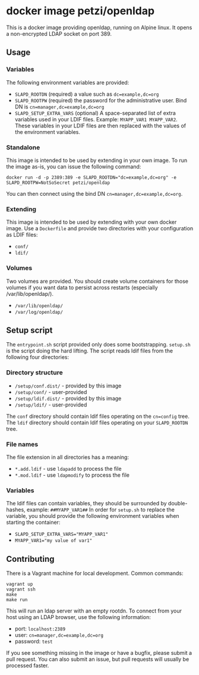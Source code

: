 docker image petzi/openldap
===========================

This is a docker image providing openldap, running on Alpine linux.
It opens a non-encrypted LDAP socket on port 389.

Usage
-----

### Variables
The following environment variables are provided:

* `SLAPD_ROOTDN` (required) a value such as `dc=example,dc=org`
* `SLAPD_ROOTPW` (required) the password for the administrative user. Bind DN is `cn=manager,dc=example,dc=org`
* `SLAPD_SETUP_EXTRA_VARS` (optional) A space-separated list of extra variables used in your LDIF files. Example: `MYAPP_VAR1 MYAPP_VAR2`. These variables in your LDIF files are then replaced with the values of the environment variables.

### Standalone
This image is intended to be used by extending in your own image. To run the image as-is, you can issue the following command:
```
docker run -d -p 2389:389 -e SLAPD_ROOTDN="dc=example,dc=org" -e SLAPD_ROOTPW=NotSoSecret petzi/openldap
```
You can then connect using the bind DN `cn=manager,dc=example,dc=org`.

### Extending
This image is intended to be used by extending with your own docker image. Use a `Dockerfile` and provide two directories with your configuration as LDIF files:

* `conf/`
* `ldif/`

### Volumes
Two volumes are provided. You should create volume containers for those volumes if you want data to persist across restarts (especially /var/lib/openldap/).

* `/var/lib/openldap/`
* `/var/log/openldap/`

Setup script
------------

The `entrypoint.sh` script provided only does some bootstrapping. `setup.sh` is the script doing the hard lifting. The script reads ldif files from the following four directories:

### Directory structure
* `/setup/conf.dist/` - provided by this image
* `/setup/conf/` - user-provided
* `/setup/ldif.dist/` - provided by this image
* `/setup/ldif/` - user-provided

The `conf` directory should contain ldif files operating on the `cn=config` tree.
The `ldif` directory should contain ldif files operating on your `SLAPD_ROOTDN` tree.

### File names
The file extension in all directories has a meaning:

* `*.add.ldif` - use `ldapadd` to process the file
* `*.mod.ldif` - use `ldapmodify` to process the file

### Variables
The ldif files can contain variables, they should be surrounded by double-hashes, example: `##MYAPP_VAR1##`
In order for `setup.sh` to replace the variable, you should provide the following environment variables when starting the container:

* `SLAPD_SETUP_EXTRA_VARS="MYAPP_VAR1"`
* `MYAPP_VAR1="my value of var1"`

Contributing
------------

There is a Vagrant machine for local development. Common commands:

```
vagrant up
vagrant ssh
make
make run
```
This will run an ldap server with an empty rootdn. To connect from your host using an LDAP browser, use the following information:

* port: `localhost:2389`
* user: `cn=manager,dc=example,dc=org`
* password: `test`

If you see something missing in the image or have a bugfix, please submit a pull request. You can also submit an issue, but pull requests will usually be processed faster.
